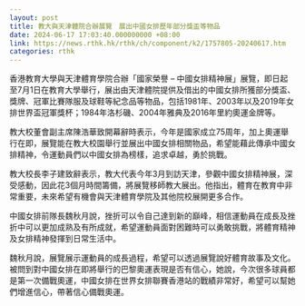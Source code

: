 ```yaml
---
layout: post
title: 教大與天津體院合辦展覽　展出中國女排歷年部分獎盃等物品
date: 2024-06-17 17:03:40.000000000 +08:00
link: https://news.rthk.hk/rthk/ch/component/k2/1757805-20240617.htm
categories: rthk
---
```


香港教育大學與天津體育學院合辦「國家榮譽 – 中國女排精神展」展覽，即日起至7月1日在教育大學舉行，展出由天津體院提供及借出的中國女排所獲部分獎盃、獎牌、冠軍比賽隊服及球鞋等紀念品等物品，包括1981年、2003年以及2019年女排世界盃冠軍獎杯；1984年洛杉磯、2004年雅典及2016年里約奧運金牌等。

教大校董會副主席陳浩華致開幕辭時表示，今年是國家成立75周年，加上奧運舉行在即，展覽能在教大校園舉行並展出中國女排相關物品，希望能藉此傳承中國女排精神，令運動員們以中國女排為榜樣，追求卓越，勇於挑戰。

教大校長李子建致辭表示，教大代表今年3月到訪天津，參觀中國女排精神展，深受感動，因此花3個月時間籌備，將展覽移師教大展出。他指出，體育在教育中非常重要，未來希望有機會與天津體育學院及其他院校展開更多合作。

中國女排前隊長魏秋月說，挫折可以令自己達到新的巔峰，相信運動員在成長及挫折中可以更加成熟及有所成就，希望運動員面對困難時可以勇敢挑戰，將體育精神及女排精神發揮到日常生活中。

魏秋月說，展覽展示運動員的成長過程，希望可以透過展覽說好體育故事及文化。被問到對中國女排在即將舉行的巴黎奧運表現是否有信心，她說，今次很多球員都是第一次備戰奧運，中國女排在世界女排聯賽香港站的戰績非常好，希望可以幫她們增進信心，帶著信心備戰奧運。
